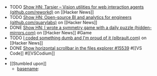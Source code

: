 - TODO [Show HN: Tarsier – Vision utilities for web interaction agents (github.com/reworkd)](https://news.ycombinator.com/item?id=40369319) on [[Hacker News]]
- TODO [Show HN: Open-source BI and analytics for engineers (github.com/quarylabs)](https://news.ycombinator.com/item?id=40367090) on [[Hacker News]]
- DONE [Show HN: I wrote a symmetry game with a daily puzzle (hidden-mirrors.com)](https://news.ycombinator.com/item?id=40368008) on [[Hacker News]] #Game
- TODO [I coded something dumb and I'm proud of it (plbrault.com)](https://news.ycombinator.com/item?id=40366323) on [[Hacker News]]
- DONE [Show horizontal scrollbar in the files explorer #15539](https://github.com/microsoft/vscode/issues/15539#issuecomment-372347815) #[[VS Code]] #[[VSCodium]]
-
- [[Stumbled upon]]
	- [basename](https://command-not-found.com/basename):